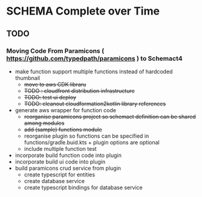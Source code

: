 # SCHEMA Complete over Time


## TODO
### Moving Code From Paramicons ( https://github.com/typedpath/paramicons ) to Schemact4 

- make function support multiple functions instead of hardcoded thumbnail
  - ~~move to aws CDK libraru~~
  - ~~TODO : cloudfront distribution infrastructure~~
  - ~~TODO: test ui deploy~~
  - ~~TODO: cleanout cloudformation2kotlin library references~~ 
- generate aws wrapper for function code
  - ~~reorganise paramicons project so schemact definition can be shared among modules~~ 
  - ~~add (sample) functions module~~
  - reorganise plugin so functions can be specified in functions/gradle.buid.kts +
       plugin options are optional 
  - include multiple function test 
- incorporate build function code into plugin
- incorporate build ui code into plugin
- build paramicons crud service from plugin
  - create typescript for entities 
  - create database service
  - create typescript bindings for database service





